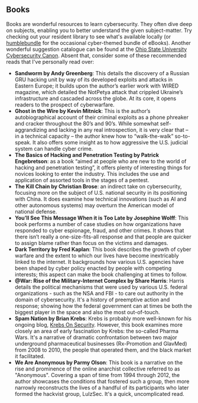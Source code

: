 ## Books

Books are wonderful resources to learn cybersecurity. They often dive deep on subjects, enabling you to better understand the given subject-matter. Try checking out your resident library to see what's available locally (or [humblebundle](https://www.humblebundle.com/bundles?hmb_source=navbar) for the occasional cyber-themed bundle of eBooks). Another wonderful suggestion catalogue can be found at the [Ohio State University Cybersecurity Canon](https://icdt.osu.edu/cybercanon/bookreviews). Absent that, consider some of these recommended reads that I've personally read over:

* **Sandworm by Andy Greenberg**: This details the discovery of a Russian GRU hacking unit by way of its developed exploits and attacks in Eastern Europe; it builds upon the author’s earlier work with WIRED magazine, which detailed the NotPetya attack that crippled Ukraine’s infrastructure and cascaded across the globe. At its core, it opens readers to the prospect of cyberwarfare.
* **Ghost in the Wire by Kevin Mitnick**: This is the author’s autobiographical account of their criminal exploits as a phone phreaker and cracker throughout the 80’s and 90’s. While somewhat self-aggrandizing and lacking in any real introspection, it is very clear that – in a technical capacity – the author knew how to “walk-the-walk” so-to-speak. It also offers some insight as to how aggressive the U.S. judicial system can handle cyber crime.
* **The Basics of Hacking and Penetration Testing by Patrick Engebretson**: as a book “aimed at people who are new to the world of hacking and penetration testing”, it offers plenty of interesting things for novices looking to enter the industry. This includes the use and application of assorted tools in the stages of a pentest.
* **The Kill Chain by Christian Brose**: an indirect take on cybersecurity, focusing more on the subject of U.S. national security in its positioning with China. It does examine how technical innovations (such as AI and other autonomous systems) may overturn the American model of national defense.
* **You’ll See This Message When it is Too Late by Josephine Wolff**: This book performs a number of case studies on how organizations have responded to cyber espionage, fraud, and other crimes. It shows that there isn’t really a one-size-fits-all response and that people are quicker to assign blame rather than focus on the victims and damages.
* **Dark Territory by Fred Kaplan**: This book describes the growth of cyber warfare and the extent to which our lives have become inextricably linked to the internet. It backgrounds how various U.S. agencies have been shaped by cyber policy enacted by people with competing interests; this aspect can make the book challenging at times to follow.
* **@War: Rise of the Military-Internet Complex by Share Harris**: Harris details the political mechanisms that were used by various U.S. federal organizations - such as the NSA and FBI - to care out authority in the domain of cybersecurity. It's a history of preemptive action and response; showing how the federal government can at times be both the biggest player in the space and also the most out-of-touch.
* **Spam Nation by Brian Krebs**: Krebs is probably more well-known for his ongoing blog, [Krebs On Security](https://krebsonsecurity.com/). However, this book examines more closely an area of early fascination by Krebs: the so-called Pharma Wars. It's a narrative of dramatic confrontation between two major underground pharmaceutical businesses (Rx-Promotion and GlavMed) from 2008 to 2010, the people that operated them, and the black market it facilitated.
* **We Are Anonymous by Parmy Olson**: This book is a narrative on the rise and prominence of the online anarchist collective referred to as "Anonymous". Covering a span of time from 1994 through 2012, the author showcases the conditions that fostered such a group, then more narrowly reconstructs the lives of a handful of its participants who later formed the hackvist group, LulzSec. It's a quick, uncomplicated read.
